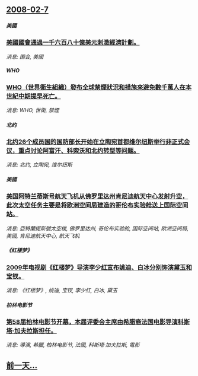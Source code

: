 ## [2008-02-7](/news/2008/02/7/index.md)

##### 美國
### [美國國會通過一千六百八十億美元刺激經濟計劃。](/news/2008/02/7/美國國會通過一千六百八十億美元刺激經濟計劃.md)
_消息: 国会, 美國_

##### WHO
### [WHO（世界衛生組織）發布全球禁煙狀況和措施來避免數千萬人在本世紀中期提早死亡。](/news/2008/02/7/WHO-世界衛生組織-發布全球禁煙狀況和措施來避免數千萬人在本世紀中期提早死亡.md)
_消息: WHO, 世衛, 禁煙_

##### 北约
### [北约26个成员国的国防部长开始在立陶宛首都维尔纽斯举行非正式会议，重点讨论阿富汗、科索沃和北约转型等问题。](/news/2008/02/7/北约26个成员国的国防部长开始在立陶宛首都维尔纽斯举行非正式会议-重点讨论阿富汗-科索沃和北约转型等问题.md)
_消息: 北约, 立陶宛, 维尔纽斯_

##### 美國
### [美国阿特兰蒂斯号航天飞机从佛罗里达州肯尼迪航天中心发射升空，此次太空任务主要是将欧洲空间局建造的哥伦布实验舱送上国际空间站。](/news/2008/02/7/美国阿特兰蒂斯号航天飞机从佛罗里达州肯尼迪航天中心发射升空-此次太空任务主要是将欧洲空间局建造的哥伦布实验舱送上国际空间.md)
_消息: 亞特蘭提斯號太空梭, 佛罗里达州, 哥伦布实验舱, 国际空间站, 欧洲空间局, 美國, 肯尼迪航天中心, 航天飞机_

##### 《红楼梦》
### [2009年电视剧《红楼梦》导演李少红宣布姚迪、白冰分别饰演黛玉和宝钗。](/news/2008/02/7/2009年电视剧-红楼梦-导演李少红宣布姚迪-白冰分别饰演黛玉和宝钗.md)
_消息: 《红楼梦》, 姚迪, 宝钗, 李少红, 白冰, 黛玉_

##### 柏林电影节
### [第58届柏林电影节开幕，本届评委会主席由希腊裔法国电影导演科斯塔·加夫拉斯担任。](/news/2008/02/7/第58届柏林电影节开幕-本届评委会主席由希腊裔法国电影导演科斯塔-加夫拉斯担任.md)
_消息: 導演, 希臘, 柏林电影节, 法國, 科斯塔·加夫拉斯, 電影_

## [前一天...](/news/2008/02/6/index.md)

